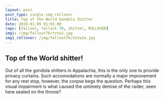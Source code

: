 ```yaml
---
layout: post
post_type: single-img-rollover
title: Top of the World Gondola Shitter
date: 2019-01-09 01:01:00
tags: [fallout, fallout 76, shitter, ROLLOVER]
img1: /img/fallout76/totw1.jpg
img1_rollover: /img/fallout76/totw1a.jpg
---
```

## Top of the World shitter!

Out of all the gondola shitters in Appalachia, this is the only one to provide privacy curtains. Such accomodations are normally a major improvement for any rest stop, however, the corpse begs the question. Perhaps this visual impairment is what caused the untimely demise of the raider, seen here seated on the throne?
